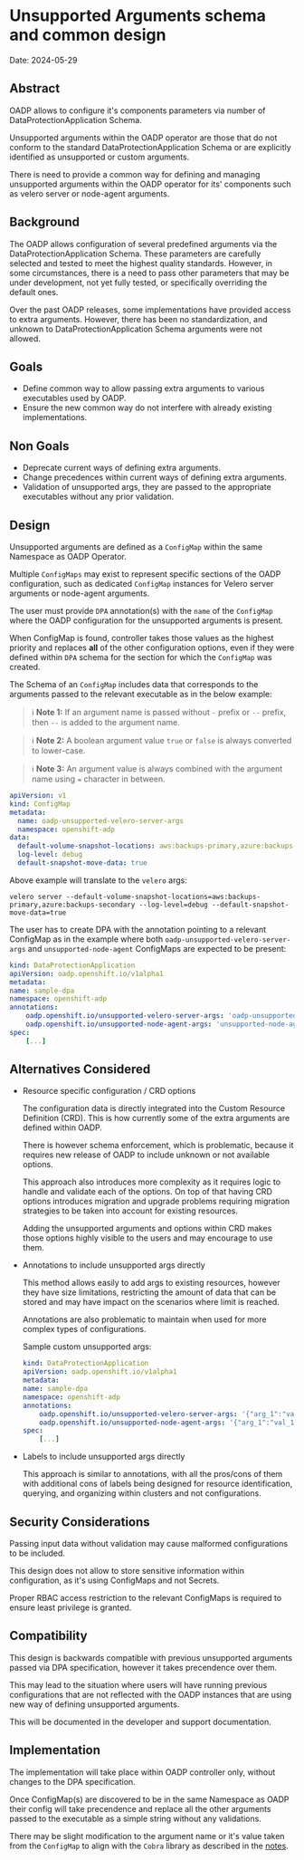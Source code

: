 # Unsupported Arguments schema and common design
Date: 2024-05-29

## Abstract
OADP allows to configure it's components parameters via number of DataProtectionApplication Schema.

Unsupported arguments within the OADP operator are those that do not conform to the standard DataProtectionApplication Schema or are explicitly identified as unsupported or custom arguments.

There is need to provide a common way for defining and managing unsupported arguments within the OADP operator for its' components such as velero server or node-agent arguments.

## Background
The OADP allows configuration of several predefined arguments via the DataProtectionApplication Schema. These parameters are carefully selected and tested to meet the highest quality standards. However, in some circumstances, there is a need to pass other parameters that may be under development, not yet fully tested, or specifically overriding the default ones.

Over the past OADP releases, some implementations have provided access to extra arguments. However, there has been no standardization, and unknown to DataProtectionApplication Schema arguments were not allowed.

## Goals
- Define common way to allow passing extra arguments to various executables used by OADP.
- Ensure the new common way do not interfere with already existing implementations.

## Non Goals
- Deprecate current ways of defining extra arguments.
- Change precedences within current ways of defining extra arguments.
- Validation of unsupported args, they are passed to the appropriate executables without any prior validation.

## Design
Unsupported arguments are defined as a `ConfigMap` within the same Namespace as OADP Operator.

Multiple `ConfigMaps` may exist to represent specific sections of the OADP configuration, such as dedicated `ConfigMap` instances for Velero server arguments or node-agent arguments.

The user must provide `DPA` annotation(s) with the `name` of the `ConfigMap` where the OADP configuration for the unsupported arguments is present.

When ConfigMap is found, controller takes those values as the highest priority and replaces **all** of the other configuration options, even if they were defined within `DPA` schema for the section for which the `ConfigMap` was created.

The Schema of an `ConfigMap` includes data that corresponds to the arguments passed to the relevant executable as in the below example:

<a name="notes"></a>
> ℹ️ **Note 1:** If an argument name is passed without `-` prefix or `--` prefix, then `--` is added to the argument name.

> ℹ️ **Note 2:** A boolean argument value `true` or `false` is always converted to lower-case.

> ℹ️ **Note 3:** An argument value is always combined with the argument name using `=` character in between.


  ```yaml
  apiVersion: v1
  kind: ConfigMap
  metadata:
    name: oadp-unsupported-velero-server-args
    namespace: openshift-adp
  data:
    default-volume-snapshot-locations: aws:backups-primary,azure:backups-secondary
    log-level: debug
    default-snapshot-move-data: true
  ```

Above example will translate to the `velero` args:

```shell
velero server --default-volume-snapshot-locations=aws:backups-primary,azure:backups-secondary --log-level=debug --default-snapshot-move-data=true
```

The user has to create DPA with the annotation pointing to a relevant ConfigMap as in the example where both `oadp-unsupported-velero-server-args` and `unsupported-node-agent` ConfigMaps are expected to be present:

  ```yaml
  kind: DataProtectionApplication
  apiVersion: oadp.openshift.io/v1alpha1
  metadata:
  name: sample-dpa
  namespace: openshift-adp
  annotations:
      oadp.openshift.io/unsupported-velero-server-args: 'oadp-unsupported-velero-server-args'
      oadp.openshift.io/unsupported-node-agent-args: 'unsupported-node-agent'
  spec:
      [...]
  ```

## Alternatives Considered
 - Resource specific configuration / CRD options
 
   The configuration data is directly integrated into the Custom Resource Definition (CRD). This is how currently some of the extra arguments are defined within OADP.

   There is however schema enforcement, which is problematic, because it requires new release of OADP to include unknown or not available options.
   
   This approach also introduces more complexity as it requires logic to handle and validate each of the options. On top of that having CRD options introduces migration and upgrade problems requiring migration strategies to be taken into account for existing resources. 

   Adding the unsupported arguments and options within CRD makes those options highly visible to the users and may encourage to use them.

 - Annotations to include unsupported args directly

   This method allows easily to add args to existing resources, however they have size limitations, restricting the amount of data that can be stored and may have impact on the scenarios where limit is reached.

   Annotations are also problematic to maintain when used for more complex types of configurations.

   Sample custom unsupported args:

    ```yaml
    kind: DataProtectionApplication
    apiVersion: oadp.openshift.io/v1alpha1
    metadata:
    name: sample-dpa
    namespace: openshift-adp
    annotations:
        oadp.openshift.io/unsupported-velero-server-args: '{"arg_1":"val_1","arg2":"val2"}'
        oadp.openshift.io/unsupported-node-agent-args: '{"arg_1":"val_1","arg_2":"val_2"}'
    spec:
        [...]
    ```

 - Labels to include unsupported args directly

   This approach is similar to annotations, with all the pros/cons of them with additional cons of labels being designed for resource identification, querying, and organizing within clusters and not configurations.

## Security Considerations
Passing input data without validation may cause malformed configurations to be included.

This design does not allow to store sensitive information within configuration, as it's using ConfigMaps and not Secrets.

Proper RBAC access restriction to the relevant ConfigMaps is required to ensure least privilege is granted.

## Compatibility
This design is backwards compatible with previous unsupported arguments passed via DPA specification, however it takes precendence over them.

This may lead to the situation where users will have running previous configurations that are not reflected with the OADP instances that are using new way of defining unsupported arguments.

This will be documented in the developer and support documentation.

## Implementation
The implementation will take place within OADP controller only, without changes to the DPA specification.

Once ConfigMap(s) are discovered to be in the same Namespace as OADP their config will take precendence and replace all the other arguments passed to the executable as a simple string without any validations.

There may be slight modification to the argument name or it's value taken from the `ConfigMap` to align with the `Cobra` library as described in the [notes](#notes).

